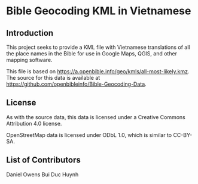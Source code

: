 # Bible Geocoding KML in Vietnamese

## Introduction

This project seeks to provide a KML file with Vietnamese translations of all the place names in the Bible for use in Google Maps, QGIS, and other mapping software. 

This file is based on https://a.openbible.info/geo/kmls/all-most-likely.kmz. The source for this data is available at https://github.com/openbibleinfo/Bible-Geocoding-Data.

## License

As with the source data, this data is licensed under a Creative Commons Attribution 4.0 license.

OpenStreetMap data is licensed under ODbL 1.0, which is similar to CC-BY-SA.
 
## List of Contributors

Daniel Owens
Bui Duc Huynh